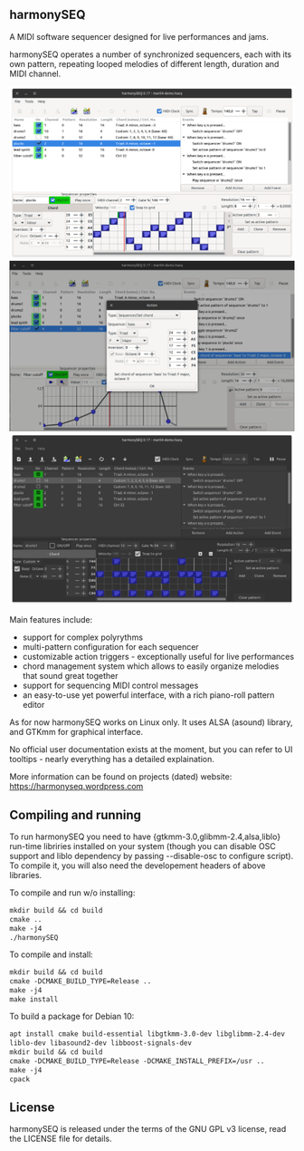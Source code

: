 harmonySEQ
---

A MIDI software sequencer designed for live performances and jams.

harmonySEQ operates a number of synchronized sequencers, each with its
own pattern, repeating looped melodies of different length, duration
and MIDI channel.

![harmonyseq UI 1](images/screenshot2.png?raw=true)
![harmonyseq UI 2](images/screenshot3.png?raw=true)
![harmonyseq UI 3](images/screenshot4.png?raw=true)

Main features include:

- support for complex polyrythms
- multi-pattern configuration for each sequencer
- customizable action triggers - exceptionally useful for live
  performances
- chord management system which allows to easily organize melodies
  that sound great together
- support for sequencing MIDI control messages
- an easy-to-use yet powerful interface, with a rich piano-roll
  pattern editor

As for now harmonySEQ works on Linux only. It uses ALSA (asound)
library, and GTKmm for graphical interface.

No official user documentation exists at the moment, but you can refer
to UI tooltips - nearly everything has a detailed explaination.

More information can be found on projects (dated) website: https://harmonyseq.wordpress.com

## Compiling and running

To run harmonySEQ you need to have {gtkmm-3.0,glibmm-2.4,alsa,liblo}
run-time libriries installed on your system (though you can disable
OSC support and liblo dependency by passing --disable-osc to configure
script). To compile it, you will also need the developement headers of
above libraries.

To compile and run w/o installing:
```
mkdir build && cd build
cmake ..
make -j4
./harmonySEQ
```

To compile and install:
```
mkdir build && cd build
cmake -DCMAKE_BUILD_TYPE=Release ..
make -j4
make install
```

To build a package for Debian 10:
```
apt install cmake build-essential libgtkmm-3.0-dev libglibmm-2.4-dev liblo-dev libasound2-dev libboost-signals-dev
mkdir build && cd build
cmake -DCMAKE_BUILD_TYPE=Release -DCMAKE_INSTALL_PREFIX=/usr ..
make -j4
cpack
```

## License

harmonySEQ is released under the terms of the GNU GPL v3 license, read
the LICENSE file for details.
